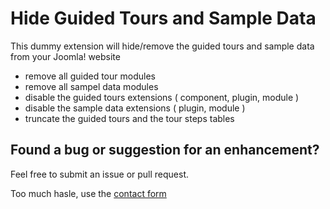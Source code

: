 # Hide Guided Tours and Sample Data
This dummy extension will hide/remove the guided tours and sample data from your Joomla! website
 * remove all guided tour modules
 * remove all sampel data modules
 * disable the guided tours extensions ( component, plugin, module )
 * disable the sample data extensions ( plugin, module )
 * truncate the guided tours and the tour steps tables


## Found a bug or suggestion for an enhancement?

Feel free to submit an issue or pull request.

Too much hasle, use the [contact form](https://brokenlinkchecker.dev/contact)
